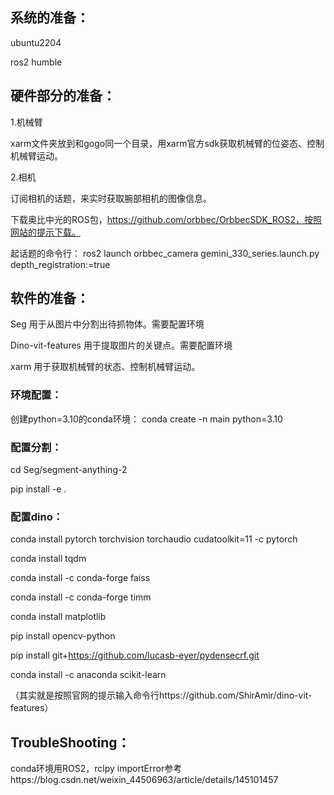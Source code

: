 ## 系统的准备：
ubuntu2204

ros2 humble


## 硬件部分的准备：

1.机械臂

xarm文件夹放到和gogo同一个目录，用xarm官方sdk获取机械臂的位姿态、控制机械臂运动。

2.相机

订阅相机的话题，来实时获取腕部相机的图像信息。

下载奥比中光的ROS包，https://github.com/orbbec/OrbbecSDK_ROS2，按照网站的提示下载。

起话题的命令行： ros2 launch orbbec_camera gemini_330_series.launch.py depth_registration:=true


## 软件的准备：
Seg 用于从图片中分割出待抓物体。需要配置环境

Dino-vit-features 用于提取图片的关键点。需要配置环境

xarm 用于获取机械臂的状态、控制机械臂运动。


### 环境配置：
创建python=3.10的conda环境：
conda create -n main python=3.10
### 配置分割：
cd Seg/segment-anything-2 

pip install -e .
### 配置dino：
 conda install pytorch torchvision torchaudio cudatoolkit=11 -c pytorch
 
 conda install tqdm
 
 conda install -c conda-forge faiss

 conda install -c conda-forge timm 
 
 conda install matplotlib
 
 pip install opencv-python

 pip install git+https://github.com/lucasb-eyer/pydensecrf.git

 conda install -c anaconda scikit-learn

（其实就是按照官网的提示输入命令行https://github.com/ShirAmir/dino-vit-features）




## TroubleShooting：
conda环境用ROS2，rclpy importError参考https://blog.csdn.net/weixin_44506963/article/details/145101457


